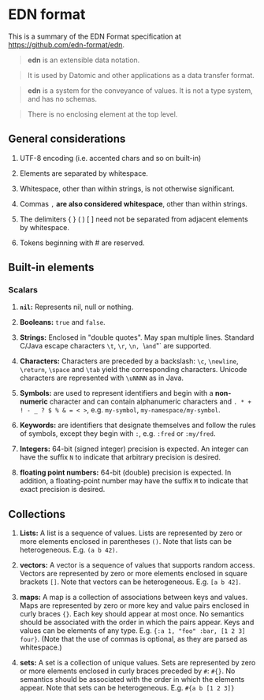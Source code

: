 # EDN format

This is a summary of the EDN Format specification at https://github.com/edn-format/edn.

> **edn** is an extensible data notation.

> It is used by Datomic and other applications as a data transfer format.

> **edn** is a system for the conveyance of values. It is not a type system, and has no schemas.

> There is no enclosing element at the top level.

## General considerations

1. UTF-8 encoding (i.e. accented chars and so on built-in)

1. Elements are separated by whitespace.

1. Whitespace, other than within strings, is not otherwise significant.

1. Commas `,` **are also considered whitespace**, other than within strings.

1. The delimiters { } ( ) [ ] need not be separated from adjacent elements by whitespace.

1. Tokens beginning with # are reserved.

## Built-in elements

### Scalars

1. **`nil`:** Represents nil, null or nothing.

1. **Booleans:** `true` and `false`.

1. **Strings:** Enclosed in "double quotes". May span multiple lines. Standard C/Java escape characters `\t`, `\r`, `\n, `\\` and `\"` are supported.

1. **Characters:** Characters are preceded by a backslash: `\c`, `\newline`, `\return`, `\space` and `\tab` yield the corresponding characters. Unicode characters are represented with `\uNNNN` as in Java.

1. **Symbols:** are used to represent identifiers and begin with a **non-numeric** character and can contain alphanumeric characters and `. * + ! - _ ? $ % & = < >`, e.g. `my-symbol`, `my-namespace/my-symbol`.

1. **Keywords:** are identifiers that designate themselves and follow the rules of symbols, except they begin with `:`, e.g. `:fred` or `:my/fred`.

1. **Integers:** 64-bit (signed integer) precision is expected. An integer can have the suffix `N` to indicate that arbitrary precision is desired.

1. **floating point numbers:** 64-bit (double) precision is expected. In addition, a floating-point number may have the suffix `M` to indicate that exact precision is desired.

## Collections

1. **Lists:** A list is a sequence of values. Lists are represented by zero or more elements enclosed in parentheses `()`. Note that lists can be heterogeneous. E.g. `(a b 42)`.

1. **vectors:** A vector is a sequence of values that supports random access. Vectors are represented by zero or more elements enclosed in square brackets `[]`. Note that vectors can be heterogeneous. E.g. `[a b 42]`.

1. **maps:** A map is a collection of associations between keys and values. Maps are represented by zero or more key and value pairs enclosed in curly braces `{}`. Each key should appear at most once. No semantics should be associated with the order in which the pairs appear. Keys and values can be elements of any type. E.g. `{:a 1, "foo" :bar, [1 2 3] four}`. (Note that the use of commas is optional, as they are parsed as whitespace.)

1. **sets:** A set is a collection of unique values. Sets are represented by zero or more elements enclosed in curly braces preceded by `#`: `#{}`. No semantics should be associated with the order in which the elements appear. Note that sets can be heterogeneous. E.g. `#{a b [1 2 3]}`


